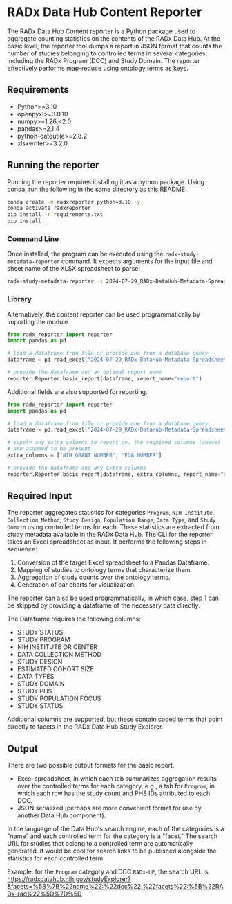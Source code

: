 # RADx Data Hub Content Reporter

The RADx Data Hub Content reporter is a Python package used to aggregate counting statistics on the contents of the RADx Data Hub. At the basic level, the reporter tool dumps a report in JSON format that counts the number of studies belonging to controlled terms in several categories, including the RADx Program (DCC) and Study Domain. The reporter effectively performs map-reduce using ontology terms as keys.

## Requirements

- Python>=3.10
- openpyxl>=3.0.10
- numpy>=1.26,<2.0
- pandas>=2.1.4
- python-dateutile>=2.8.2
- xlsxwriter>=3.2.0

## Running the reporter

Running the reporter requires installing it as a python package.
Using conda, run the following in the same directory as this README:

```bash
conda create -n radxreporter python=3.10 -y
conda activate radxreporter
pip install -r requirements.txt
pip install .
```

### Command Line
Once installed, the program can be executed using the `radx-study-metadata-reporter` command. It expects arguments for the input file and sheet name of the XLSX spreadsheet to parse:

```bash
radx-study-metadata-reporter -i 2024-07-29_RADx-DataHub-Metadata-Spreadsheet.xlsx -s "RADx Study Metadata Summary"
```

### Library
Alternatively, the content reporter can be used programmatically by importing the module.

```python
from radx_reporter import reporter
import pandas as pd

# load a dataframe from file or provide one from a database query
dataframe = pd.read_excel("2024-07-29_RADx-DataHub-Metadata-Spreadsheet.xlsx", sheet_name="RADx Study Metadata Summary")

# provide the dataframe and an optimal report name
reporter.Reporter.basic_report(dataframe, report_name="report")
```

Additional fields are also supported for reporting.
```python
from radx_reporter import reporter
import pandas as pd

# load a dataframe from file or provide one from a database query
dataframe = pd.read_excel("2024-07-29_RADx-DataHub-Metadata-Spreadsheet.xlsx", sheet_name="RADx Study Metadata Summary")

# supply any extra columns to report on. the required columns (above)
# are assumed to be present
extra_columns = ["NIH GRANT NUMBER", "FOA NUMBER"]

# provide the dataframe and any extra columns
reporter.Reporter.basic_report(dataframe, extra_columns, report_name="report")
```

## Required Input

The reporter aggregates statistics for categories `Program`, `NIH Institute`, `Collection Method`, `Study Design`, `Population Range`, `Data Type`, and `Study Domain` using controlled terms for each. These statistics are extracted from study metadata available in the RADx Data Hub. The CLI for the reporter takes an Excel spreadsheet as input. It performs the following steps in sequence:

1. Conversion of the target Excel spreadsheet to a Pandas Dataframe.
2. Mapping of studies to ontology terms that characterize them.
3. Aggregation of study counts over the ontology terms.
4. Generation of bar charts for visualization.

The reporter can also be used programmatically, in which case, step 1 can be skipped by providing a dataframe of the necessary data directly.

The Dataframe requires the following columns:

- STUDY STATUS
- STUDY PROGRAM
- NIH INSTITUTE OR CENTER
- DATA COLLECTION METHOD
- STUDY DESIGN
- ESTIMATED COHORT SIZE
- DATA TYPES
- STUDY DOMAIN
- STUDY PHS
- STUDY POPULATION FOCUS
- STUDY STATUS

Additional columns are supported, but these contain coded terms that point directly to facets in the RADx Data Hub Study Explorer.

## Output

There are two possible output formats for the basic report.

- Excel spreadsheet, in which each tab summarizes aggregation results over the controlled terms for each category, e.g., a tab for `Program`, in which each row has the study count and PHS IDs attributed to each DCC.
- JSON serialized (perhaps are more convenient format for use by another Data Hub component).

In the language of the Data Hub's search engine, each of the categories is a "name" and each controlled term for the category is a "facet." The search URL for studies that belong to a controlled term are automatically generated. It would be cool for search links to be published alongside the statistics for each controlled term.

Example: for the `Program` category and DCC `RADx-UP`, the search URL is https://radxdatahub.nih.gov/studyExplorer?&facets=%5B%7B%22name%22:%22dcc%22,%22facets%22:%5B%22RADx-rad%22%5D%7D%5D
